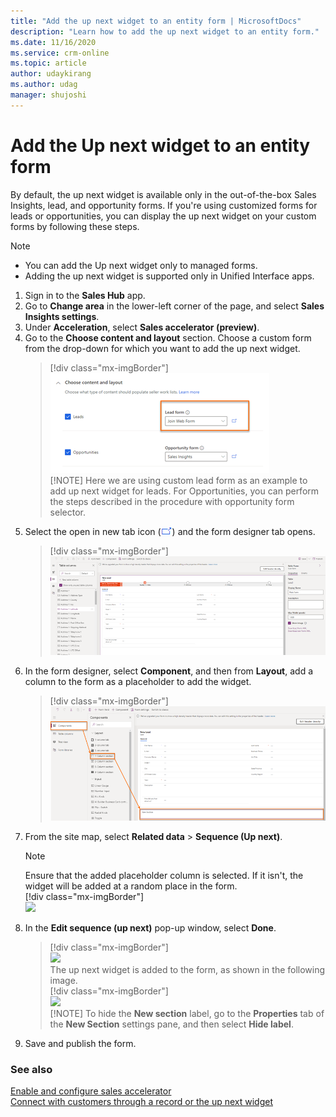 ```yaml
---
title: "Add the up next widget to an entity form | MicrosoftDocs"
description: "Learn how to add the up next widget to an entity form."
ms.date: 11/16/2020
ms.service: crm-online
ms.topic: article
author: udaykirang
ms.author: udag
manager: shujoshi
---
```


# Add the Up next widget to an entity form

By default, the up next widget is available only in the out-of-the-box Sales Insights, lead, and opportunity forms. If you're using customized forms for leads or opportunities, you can display the up next widget on your custom forms by following these steps.
>[!NOTE]
>- You can add the Up next widget only to managed forms.
>- Adding the up next widget is supported only in Unified Interface apps.

1. Sign in to the **Sales Hub** app.   
2. Go to **Change area** in the lower-left corner of the page, and select **Sales Insights settings**.   
3. Under **Acceleration**, select **Sales accelerator (preview)**.   
4. Go to the **Choose content and layout** section. Choose a custom form from the drop-down for which you want to add the up next widget.  
    >[!div class="mx-imgBorder"]
    >![Choose custom entity form](media/sa-choose-custom-entity-form.png "Choose custom entity form")   
    >[!NOTE]
    >Here we are using custom lead form as an example to add up next widget for leads. For Opportunities, you can perform the steps described in the procedure with opportunity form selector.
5. Select the open in new tab icon (![open in new tab icon](media/sa-open-new-tab.png "open in new tab icon")) and the form designer tab opens.   
    >[!div class="mx-imgBorder"]
    >![Entity form in designer](media/sa-powerapps-form-designer.png "Entity form in designer")   
6. In the form designer, select **Component**, and then from **Layout**, add a column to the form as a placeholder to add the widget.      
    >[!div class="mx-imgBorder"]
    >![Add new column as place holder](media/sa-powerapps-add-new-column.png "Add new column as place holder")   
7. From the site map, select **Related data** > **Sequence (Up next)**.   
    >[!NOTE]
    >Ensure that the added placeholder column is selected. If it isn't, the widget will be added at a random place in the form.   
    > [!div class="mx-imgBorder"]  
    > ![](media/ "")  
8. In the **Edit sequence (up next)** pop-up window, select **Done**.  
    > [!div class="mx-imgBorder"]  
    > ![](media/ "")    
    The up next widget is added to the form, as shown in the following image.   
    > [!div class="mx-imgBorder"]  
    > ![](media/ "")    
    >[!NOTE]
    >To hide the **New section** label, go to the **Properties** tab of the **New Section** settings pane, and then select **Hide label**.    
9. Save and publish the form.

### See also

[Enable and configure sales accelerator](enable-configure-sales-accelerator.md)   
[Connect with customers through a record or the up next widget ](connect-with-customers.md)

